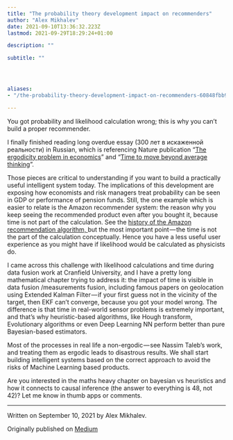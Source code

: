 ```yaml
---
title: "The probability theory development impact on recommenders"
author: "Alex Mikhalev"
date: 2021-09-10T13:36:32.223Z
lastmod: 2021-09-29T18:29:24+01:00

description: ""

subtitle: ""




aliases:
- "/the-probability-theory-development-impact-on-recommenders-60848fbb984c"

---
```


You got probability and likelihood calculation wrong; this is why you can’t build a proper recommender.

I finally finished reading long overdue essay (300 лет в искаженной реальности) in Russian, which is referencing Nature publication “[The ergodicity problem in economics](https://www.nature.com/articles/s41567-019-0732-0)” and “[Time to move beyond average thinking](https://www.nature.com/articles/s41567-019-0758-3)”.

Those pieces are critical to understanding if you want to build a practically useful intelligent system today. The implications of this development are exposing how economists and risk managers treat probability can be seen in GDP or performance of pension funds. Still, the one example which is easier to relate is the Amazon recommender system: the reason why you keep seeing the recommended product even after you bought it, because time is not part of the calculation. See the [history of the Amazon recommendation algorithm, ](https://www.amazon.science/the-history-of-amazons-recommendation-algorithm)but the most important point — the time is not the part of the calculation conceptually. Hence you have a less useful user experience as you might have if likelihood would be calculated as physicists do.

I came across this challenge with likelihood calculations and time during data fusion work at Cranfield University, and I have a pretty long mathematical chapter trying to address it: the impact of time is visible in data fusion /measurements fusion, including famous papers on geolocation using Extended Kalman Filter — if your first guess not in the vicinity of the target, then EKF can’t converge, because you got your model wrong. The difference is that time in real-world sensor problems is extremely important, and that’s why heuristic-based algorithms, like Hough transform, Evolutionary algorithms or even Deep Learning NN perform better than pure Bayesian-based estimators.

Most of the processes in real life a non-ergodic — see Nassim Taleb’s work, and treating them as ergodic leads to disastrous results. We shall start building intelligent systems based on the correct approach to avoid the risks of Machine Learning based products.

Are you interested in the maths heavy chapter on bayesian vs heuristics and how it connects to causal inference (the answer to everything is 48, not 42)? Let me know in thumb apps or comments.

* * *
Written on September 10, 2021 by Alex Mikhalev.

Originally published on [Medium](https://medium.com/@alexmikhalev/the-probability-theory-development-impact-on-recommenders-60848fbb984c)
